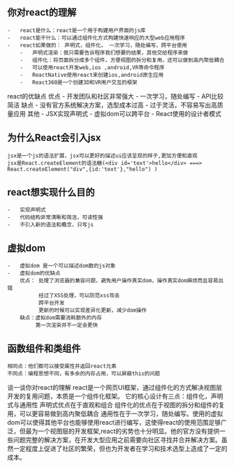 ##  你对react的理解
    -   react是什么：react是一个用于构建用户界面的js库
    -   react能干什么：可以通过组件化方式构建快速响应的大型web应用程序
    -   react如果做的： 声明式，组件化， 一次学习，随处编写，跨平台使用
        -   声明式渲染：我只需要告诉程序我们想要的结果，其他交给程序来做
        -   组件化：将页面拆分成多个组件，方便视图的拆分和复用，还可以做到高内聚低耦合
        -   可以使用react开发web,ios ,android,VR等命令程序
        -   ReactNative使用react来创建ios,android原生应用
        -   React360是一个创建3D和VR用户交互的框架
react的优缺点
    优点
    - 开发团队和社区非常强大
    - 一次学习，随处编写
    - API比较简洁
    缺点
    - 没有官方系统解决方案，选型成本过高
    - 过于灵活，不容易写出高质量应用
    其他
    - JSX实现声明式
    - 虚拟dom可以跨平台
    - React使用的设计者模式
## 为什么React会引入jsx
    jsx是一个js的语法扩展，jsx可以更好的描述ui应该呈现的样子,更加方便和直观
    jsx是React.createElement的语法糖(<div id='text'>hello</div> ===> React.createElement("div",{id:'text'},"hello") )
##  react想实现什么目的
    -   实现声明式
    -   代码结构非常清晰和简洁，可读性强
    -   不引入新的语法和概念，只写js
##  虚拟dom
    -   虚拟dom 是一个可以描述dom数的js对象
    -   虚拟dom的优缺点
        优点： 处理了浏览器的兼容问题，避免用户操作真实dom，操作真实dom麻烦而且容易出错
              经过了XSS处理，可以防范xss攻击
              跨平台开发
              更新的时候可以实现差异化更新，减少dom操作
        缺点：虚拟dom需要消耗额外的内存
             第一次渲染并不一定会更快    
## 函数组件和类组件
    相同点：他们都可以接受属性并返回react元素
    不同点：编程思想不同，有多余的内存占用，可以屏蔽this的问题

谈一谈你对react的理解
    react是一个网页UI框架，通过组件化的方式解决视图层开发的复用问题，本质是一个组件化框架。
    它的核心设计有三点：组件化，声明式与通用性
    声明式优点在于直观和组合
    组件化的优点在于视图的拆分和组件的复用，可以更容易做到高内聚低耦合
    通用性在于一次学习，随处编写。使用的虚拟dom可以使得其他平台也能够使用react进行编写，这使得react的使用范围足够广泛，但最为一个视图层的开发框架,react的劣势也十分明显。他的官方没有提供一些问题完整的解决方案，在开发大型应用之前需要向社区寻找并合并解决方案。虽然一定程度上促进了社区的繁荣，但也为开发者在学习和技术选型上造成了一定的成本。